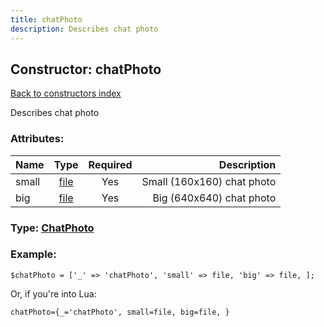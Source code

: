 ```yaml
---
title: chatPhoto
description: Describes chat photo
---
```

## Constructor: chatPhoto  
[Back to constructors index](index.md)



Describes chat photo

### Attributes:

| Name     |    Type       | Required | Description |
|----------|:-------------:|:--------:|------------:|
|small|[file](../types/file.md) | Yes|Small (160x160) chat photo|
|big|[file](../types/file.md) | Yes|Big (640x640) chat photo|



### Type: [ChatPhoto](../types/ChatPhoto.md)


### Example:

```
$chatPhoto = ['_' => 'chatPhoto', 'small' => file, 'big' => file, ];
```  

Or, if you're into Lua:  


```
chatPhoto={_='chatPhoto', small=file, big=file, }

```


